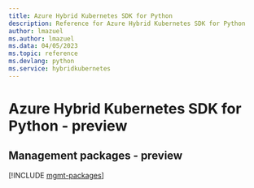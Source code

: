 ```yaml
---
title: Azure Hybrid Kubernetes SDK for Python
description: Reference for Azure Hybrid Kubernetes SDK for Python
author: lmazuel
ms.author: lmazuel
ms.data: 04/05/2023
ms.topic: reference
ms.devlang: python
ms.service: hybridkubernetes
---
```

# Azure Hybrid Kubernetes SDK for Python - preview

## Management packages - preview
[!INCLUDE [mgmt-packages](hybrid-kubernetes-mgmt-index.md)]